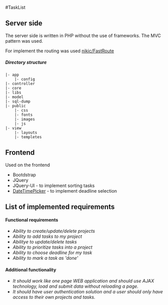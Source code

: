 #TaskList
## Server side
The server side is written in PHP without the use of frameworks. The MVC pattern was used.

For implement the routing was used [nikic/FastRoute](https://github.com/nikic/FastRoute)
##### Directory structure
```
|- app              
    |- config       
|- controller       
|- core             
|- libs            
|- model            
|- sql-dump         
|- public           
    |- css          
    |- fonts        
    |- images       
    |- js           
|- view             
    |- layouts      
    |- templetes    
```
## Frontend
Used on the frontend
* Bootdstrap
* JQuery
* JQuery-UI - to implement sorting tasks
* [DateTimePicker](https://xdsoft.net/jqplugins/datetimepicker/) - to implement deadline selection


## List of implemented requirements
#### Functional requirements
* *Ability to create/update/delete projects*
* *Ability to add tasks to my project*
* *Abilitye to update/delete tasks* 
* *Ability to prioritize tasks into a project*
* *Ability to choose deadline for my task*
* *Ability to mark a task as 'done'*
#### Additional functionality
* *It should work like one page WEB application and should use AJAX technology, load and submit data without reloading a page.*
* *It should have user authentication solution and a user should only have access to their own projects and tasks.*
